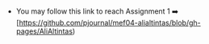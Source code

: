 * You may follow this link to reach Assignment 1 ➡️ [https://github.com/pjournal/mef04-alialtintas/blob/gh-pages/AliAltintas)


